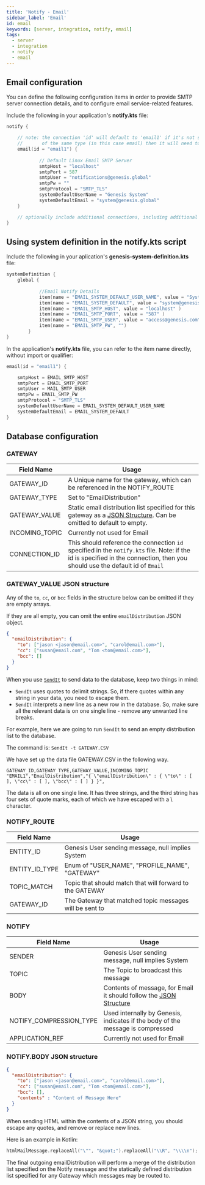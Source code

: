 ```yaml
---
title: 'Notify - Email'
sidebar_label: 'Email'
id: email
keywords: [server, integration, notify, email]
tags:
  - server
  - integration
  - notify
  - email
---
```



## Email configuration

You can define the following configuration items in order to provide SMTP server connection details, and to configure email service-related features.

Include the following in your application's **notify.kts** file:

```kotlin
notify {

    // note: the connection 'id' will default to 'email1' if it's not specified, however if you have multiple connections
    //       of the same type (in this case email) then it will need to be specified.
    email(id = "email1") {
    
            // Default Linux Email SMTP Server
            smtpHost = "localhost"
            smtpPort = 587
            smtpUser = "notifications@genesis.global"
            smtpPw = ""
            smtpProtocol = "SMTP_TLS"
            systemDefaultUserName = "Genesis System"
            systemDefaultEmail = "system@genesis.global"
    }

    // optionally include additional connections, including additional Symphony, Email
}
```

## Using system definition in the notify.kts script

Include the following in your aplication's **genesis-system-definition.kts** file:

```kotlin
systemDefinition {
    global {
    
            //Email Notify Details
            item(name = "EMAIL_SYSTEM_DEFAULT_USER_NAME", value = "System Genesis" )
            item(name = "EMAIL_SYSTEM_DEFAULT", value = "system@genesis.com" )
            item(name = "EMAIL_SMTP_HOST", value = "localhost" )
            item(name = "EMAIL_SMTP_PORT", value = "587" )
            item(name = "EMAIL_SMTP_USER", value = "access@genesis.com" )
            item(name = "EMAIL_SMTP_PW", "")
        }
}
```

In the application's **notify.kts** file, you can refer to the item name directly, without import or qualifier:


```Kotlin
email(id = "email1") {

	smtpHost = EMAIL_SMTP_HOST
	smtpPort = EMAIL_SMTP_PORT
	smtpUser = MAIL_SMTP_USER
	smtpPw = EMAIL_SMTP_PW
	smtpProtocol = "SMTP_TLS"
	systemDefaultUserName = EMAIL_SYSTEM_DEFAULT_USER_NAME
	systemDefaultEmail = EMAIL_SYSTEM_DEFAULT
}
```

## Database configuration

### GATEWAY


| Field Name | Usage |
| --- | --- |
| GATEWAY_ID | A Unique name for the gateway, which can be referenced in the NOTIFY_ROUTE   |
| GATEWAY_TYPE | Set to "EmailDistribution" |
| GATEWAY_VALUE | Static email distribution list specified for this gateway as a [JSON Structure](#GATEWAY_VALUE-JSON-Structure). Can be omitted to default to empty.  |
| INCOMING_TOPIC | Currently not used for Email |
| CONNECTION_ID | This should reference the connection `id` specified in the ```notify.kts``` file. Note: if the id is specified in the connection, then you should use the default id of `Email`

### GATEWAY_VALUE JSON structure

Any of the `to`, `cc`, or `bcc` fields in the structure below can be omitted if they are empty arrays. 

If they are all empty, you can omit the entire `emailDistribution` JSON object. 

```json
{
  "emailDistribution": {
    "to": ["jason <jason@email.com>", "carol@email.com>"],
    "cc": ["susan@email.com", "Tom <tom@email.com>"],
    "bcc": []
  }
} 
```


When you use [`SendIt`](/operations/commands/server-commands/#sendit-script) to send data to the database, keep two things in mind:

* `SendIt` uses quotes to delimit strings. So, if there quotes within any string in your data, you need to escape them.
* `SendIt` interprets a new line as a new row in the database. So, make sure all the relevant data is on one single line - remove any unwanted line breaks.

For example, here we are going to run `SendIt` to send an empty distribution list to the database.

The command is:  `SendIt -t GATEWAY.CSV`

We have set up the data file GATEWAY.CSV in the following way.

```text
GATEWAY_ID,GATEWAY_TYPE,GATEWAY_VALUE,INCOMING_TOPIC
"EMAIL1","EmailDistribution","{ \"emailDistribution\" : { \"to\" : [ ], \"cc\" : [ ], \"bcc\" : [ ] } }",
```
The data is all on one single line. It has three strings, and the third string has four sets of quote marks, each of which we have escaped with a \ character.

### NOTIFY_ROUTE

| Field Name | Usage |
| --- | --- |
| ENTITY_ID | Genesis User sending message, null implies System |
| ENTITY_ID_TYPE | Enum of "USER_NAME", "PROFILE_NAME", "GATEWAY" |
| TOPIC_MATCH | Topic that should match that will forward to the GATEWAY |
| GATEWAY_ID | The Gateway that matched topic messages will be sent to |


### NOTIFY

| Field Name | Usage |
| --- | --- |
| SENDER | Genesis User sending message, null implies System |
| TOPIC | The Topic to broadcast this message |
| BODY | Contents of message, for Email it should follow the [JSON Structure](#NOTIFY.BODY-JSON-Structure) |
| NOTIFY_COMPRESSION_TYPE | Used internally by Genesis, indicates if the body of the message is compressed |
| APPLICATION_REF | Currently not used for Email |

### NOTIFY.BODY JSON structure

```json
{
  "emailDistribution": {
    "to": ["jason <jason@email.com>", "carol@email.com>"],
    "cc": ["susan@email.com", "Tom <tom@email.com>"],
    "bcc": [],
    "contents" : "Content of Message Here"
  }
} 
```

When sending HTML within the contents of a JSON string, you should escape any quotes, and remove or replace new lines.

Here is an example in Kotlin:
```kotlin
htmlMailMessage.replaceAll("\"", "&quot;").replaceAll("\\R", "\\\\n");
```

The final outgoing emailDistribution will perform a merge of the distribution list specified on the Notify message and the statically defined distribution list specified for any Gateway which messages may be routed to.
